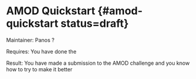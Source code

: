 # AMOD Quickstart {#amod-quickstart status=draft}

Maintainer: Panos ?

<div class='requirements' markdown='1'>

Requires: You have done the [](#quickstart-preliminaries)

Result: You have made a submission to the AMOD challenge and you know how to try to make it better
</div>

